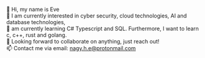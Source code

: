 👋 Hi, my name is Eve  
👀 I am currently interested in cyber security, cloud technologies, AI and database technologies,  
🌱 am currently learning C# Typescript and SQL. Furthermore, I want to learn c, c++, rust and golang.  
💞️ Looking forward to collaborate on anything, just reach out!  
📫 Contact me via email: nagy.h.e@protonmail.com  
